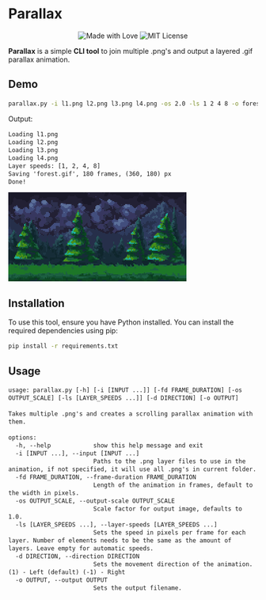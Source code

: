 # Parallax

<p align="center">
    <img src="https://img.shields.io/badge/License-MIT-green.svg" alt="Made with Love" />
    <img src="https://img.shields.io/badge/Made%20with-love-red" alt="MIT License"/>
</p>

**Parallax** is a simple **CLI tool** to join multiple .png's and output a layered .gif parallax animation.

## Demo

```sh
parallax.py -i l1.png l2.png l3.png l4.png -os 2.0 -ls 1 2 4 8 -o forest
```

Output:

```
Loading l1.png
Loading l2.png
Loading l3.png
Loading l4.png
Layer speeds: [1, 2, 4, 8]
Saving 'forest.gif', 180 frames, (360, 180) px
Done!
```

![Output](img/forest.gif)

## Installation

To use this tool, ensure you have Python installed. You can install the required dependencies using pip:

```sh
pip install -r requirements.txt
```

## Usage

```
usage: parallax.py [-h] [-i [INPUT ...]] [-fd FRAME_DURATION] [-os OUTPUT_SCALE] [-ls [LAYER_SPEEDS ...]] [-d DIRECTION] [-o OUTPUT]

Takes multiple .png's and creates a scrolling parallax animation with them.

options:
  -h, --help            show this help message and exit
  -i [INPUT ...], --input [INPUT ...]
                        Paths to the .png layer files to use in the animation, if not specified, it will use all .png's in current folder.
  -fd FRAME_DURATION, --frame-duration FRAME_DURATION
                        Length of the animation in frames, default to the width in pixels.
  -os OUTPUT_SCALE, --output-scale OUTPUT_SCALE
                        Scale factor for output image, defaults to 1.0.
  -ls [LAYER_SPEEDS ...], --layer-speeds [LAYER_SPEEDS ...]
                        Sets the speed in pixels per frame for each layer. Number of elements needs to be the same as the amount of layers. Leave empty for automatic speeds.
  -d DIRECTION, --direction DIRECTION
                        Sets the movement direction of the animation. (1) - Left (default) (-1) - Right
  -o OUTPUT, --output OUTPUT
                        Sets the output filename.
```
